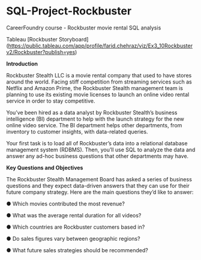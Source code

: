 # SQL-Project-Rockbuster

CareerFoundry course - Rockbuster movie rental SQL analysis

Tableau [Rockbuster Storyboard] (https://public.tableau.com/app/profile/farid.chehraz/viz/Ex3_10Rockbusterv2/Rockbuster?publish=yes)

**Introduction**

Rockbuster Stealth LLC is a movie rental company that used to have stores around the world. Facing stiff competition from streaming services such as Netflix and Amazon Prime, the Rockbuster Stealth management team is planning to use its existing movie licenses to launch an online video rental service in order to stay competitive.

You’ve been hired as a data analyst by Rockbuster Stealth’s business intelligence (BI) department to help with the launch strategy for the new online video service. The BI department helps other departments, from inventory to customer insights, with data-related queries.

Your first task is to load all of Rockbuster’s data into a relational database management system (RDBMS). Then, you’ll use SQL to analyze the data and answer any ad-hoc business questions that other departments may have.

**Key Questions and Objectives**

The Rockbuster Stealth Management Board has asked a series of business questions and they expect data-driven answers that they can use for their future company strategy. Here are the main questions they’d like to answer:

● Which movies contributed the most revenue?

● What was the average rental duration for all videos?

● Which countries are Rockbuster customers based in?

● Do sales figures vary between geographic regions?

● What future sales strategies should be recommended?
